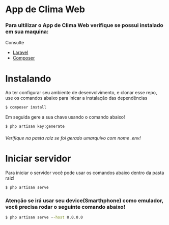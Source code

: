 App de Clima Web
=======================

### Para ultilizar o App de Clima Web verifique se possui instalado em sua maquina:
Consulte
- [Laravel](https://laravel.com/docs/8.x) 
- [Composer](https://getcomposer.org)

# Instalando
Ao ter configurar seu ambiente de desenvolvimento, e clonar esse repo, use os comandos abaixo para inicar a instalação das dependências

```cmd
$ composer install
```
Em seguida gere a sua chave usando o comando abaixo!

```cmd
$ php artisan key:generate
```

###### Verifique na pasta raiz se foi gerado umarquivo com nome .env!

# Iniciar servidor
Para iniciar o servidor você pode usar os comandos abaixo dentro da pasta raiz!

```cmd
$ php artisan serve
```
### Atenção se irá usar seu device(Smarthphone) como emulador, você precisa rodar o seguinte comando abaixo!

```cmd
$ php artisan serve --host 0.0.0.0
```
